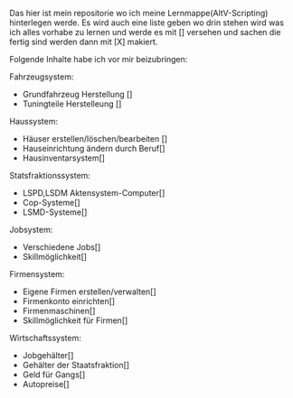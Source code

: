Das hier ist mein repositorie wo ich meine Lernmappe(AltV-Scripting) hinterlegen werde.
Es wird auch eine liste geben wo drin stehen wird was ich alles vorhabe zu lernen und werde es mit [] versehen und sachen die fertig
sind werden dann mit [X] makiert.




Folgende Inhalte habe ich vor mir beizubringen:



Fahrzeugsystem:
  - Grundfahrzeug Herstellung []
  - Tuningteile Herstelleung []
  
 Haussystem:
  - Häuser erstellen/löschen/bearbeiten []
  - Hauseinrichtung ändern durch Beruf[]
  - Hausinventarsystem[]
  
 Statsfraktionssystem:
  - LSPD,LSDM Aktensystem-Computer[]
  - Cop-Systeme[]
  - LSMD-Systeme[]
  
 Jobsystem:
  - Verschiedene Jobs[]
  - Skillmöglichkeit[]

Firmensystem:
  - Eigene Firmen erstellen/verwalten[]
  - Firmenkonto einrichten[]
  - Firmenmaschinen[]
  - Skillmöglichkeit für Firmen[]
  
  
  
Wirtschaftssystem:
  - Jobgehälter[]
  - Gehälter der Staatsfraktion[]
  - Geld für Gangs[]
  - Autopreise[]
